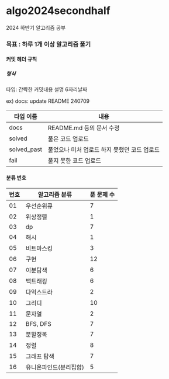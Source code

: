 # algo2024secondhalf

2024 하반기 알고리즘 공부

### 목표 : 하루 1개 이상 알고리즘 풀기

[문제풀이 상황 노션]:https://potent-light-313.notion.site/2024-8ef158496c324f85921834d1b9517fb5?pvs=4



#### 커밋 헤더 규칙

##### 형식

타입: 간략한 커밋내용 설명 6자리날짜

ex) docs: update README 240709



| 타입 이름  | 내용 |
|----|----|
| docs | README.md 등의 문서 수정 |
| solved | 풀은 코드 업로드 |
| solved_past | 풀었으나 미처 업로드 하지 못했던 코드 업로드 |
| fail | 풀지 못한 코드 업로드 |



#### 분류 번호

| 번호 |알고리즘 분류|푼 문제 수|
|----|----|----|
|01|우선순위큐|7|
|02|위상정렬|1|
|03|dp|7|
|04|해시|1|
|05|비트마스킹|3|
|06|구현|12|
|07|이분탐색|6|
|08|백트래킹|6|
|09|다익스트라|2|
|10|그리디|10|
|11|문자열|2|
|12|BFS, DFS|7|
|13|분할정복|7|
|14|정렬| 8          |
|15|그래프 탐색|7|
|16|유니온파인드(분리집합)|5|
